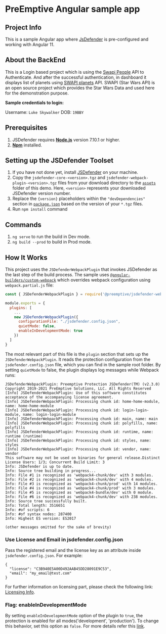 # PreEmptive Angular sample app

## Project Info
This is a sample Angular app where [JsDefender](https://www.preemptive.com/products/jsdefender) is pre-configured and working with Angular 11.

## About the BackEnd
This is a Login based project which is using the [Swapi People](https://swapi.dev/api/people/1) API to Authenticate. And after the successful authentication, in dashboard it displays list of planets using [SWAPI planets](https://swapi.dev/api/planets/?page=1) API.
SWAPI (Star Wars API) is an open source project which provides the Star Wars Data and used here for the demonstration purpose.

**Sample credentials to login:**

Username: `Luke Skywalker`
DOB: `19BBY`

## Prerequisites
1. JSDefender requires **[Node.js](https://nodejs.org/en/download/)** version 7.10.1 or higher.
2. **[Npm](https://nodejs.org/en/download/)** installed. 

## Setting up the JSDefender Toolset

1. If you have not done yet, install [JSDefender](https://www.preemptive.com/products/jsdefender/downloads) on your machine.
2. Copy the `jsdefender-core-<version>.tgz` and `jsdefender-webpack-plugin-<version>.tgz` files from your download directory to the [`assets`](assets/) folder of this demo. Here, `<version>` represents your downloaded JSDefender version number.
3. Replace the `{version}` placeholders within the `"devDependencies"` section in [`package.json`](package.json) based on the version of your `*.tgz` files.
4. Run `npm install` command

## Commands
1. `ng serve` to run the build in Dev mode.
2. `ng build --prod` to build in Prod mode.

## How It Works

This project uses the `JSDefenderWebpackPlugin` that invokes JSDefender as the last step of the build process. The sample uses [`@angular-builders/custom-webpack`](https://www.npmjs.com/package/@angular-builders/custom-webpack) which overrides webpack configuration using `webpack.partial.js` file:

```javascript
const { JSDefenderWebpackPlugin } = require('@preemptive/jsdefender-webpack-plugin');

module.exports = {
  plugins: [
    ...
    new JSDefenderWebpackPlugin({
      configurationFile: "./jsdefender.config.json",
      quietMode: false,
      enableInDevelopmentMode: true
    })
  ]
}
```

The most relevant part of this file is the `plugin` section that sets up the `JSDefenderWebpackPlugin`. It reads the protection configuration from the `jsdefender.config.json` file, which you can find in the sample root folder. By setting `quietMode` to false, the plugin displays log messages while Webpack runs:

```
JSDefenderWebpackPlugin: Preemptive Protection JSDefender(TM) (v2.3.0)
Copyright 2019-2021 PreEmptive Solutions, LLC. All Rights Reserved
[Info] JSDefenderWebpackPlugin: Use of this software constitutes acceptance of the accompanying license agreement.
[Info] JSDefenderWebpackPlugin: Processing chunk id: home-home-module, name: home-home-module
[Info] JSDefenderWebpackPlugin: Processing chunk id: login-login-module, name: login-login-module
[Info] JSDefenderWebpackPlugin: Processing chunk id: main, name: main
[Info] JSDefenderWebpackPlugin: Processing chunk id: polyfills, name: polyfills
[Info] JSDefenderWebpackPlugin: Processing chunk id: runtime, name: runtime (runtime)
[Info] JSDefenderWebpackPlugin: Processing chunk id: styles, name: styles
[Info] JSDefenderWebpackPlugin: Processing chunk id: vendor, name: vendor
This software may not be used on binaries for general release.Distinct License Users: 1/3; Concurrent Build Limit: 3
Info: JSDefender is up to date.
Info: Source tree building in progress...
Info: File #1 is recognized as 'webpack4-chunk/dev' with 3 modules.
Info: File #2 is recognized as 'webpack4-chunk/dev' with 4 modules.
Info: File #3 is recognized as 'webpack4-chunk/prod' with 14 modules.
Info: File #4 is recognized as 'webpack4-chunk/prod' with 3 modules.
Info: File #5 is recognized as 'webpack4-bundle/dev' with 0 module.
Info: File #6 is recognized as 'webpack4-chunk/dev' with 238 modules.
Info: Source tree successfully built.
Info: Total length: 3516651
Info: #of scripts: 6
Info: #of syntax nodes: 287400
Info: Highest ES version: ES2017

(other messages omitted for the sake of brevity)
```

### Use License and Email in jsdefender.config.json
Pass the registered email and the license key as an attribute inside `jsdefender.config.json`. For example:
```
{
  "license": "C3B940E5A00D492AAB45DD28091E9C53",
  "email": "my_email@test.com"
}
```

For further information on licensing part, please check the following link: [Licensing Info](https://www.preemptive.com/jsdefender/userguide/en/intro_licensing.html).

### Flag: enableInDevelopmentMode
By setting `enableInDevelopmentMode` option of the plugin to `true`, the protection is enabled for all modes('development', 'production'). To change this behavior, set this option as `false`. For more details refer this [link](https://www.preemptive.com/jsdefender/userguide/en/index.html).